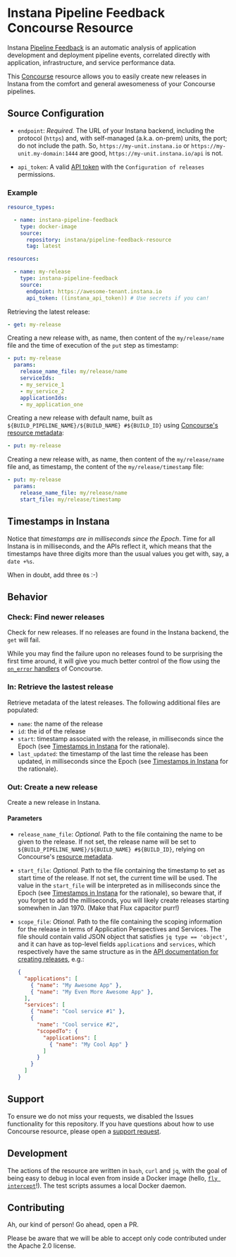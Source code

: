 # Instana Pipeline Feedback Concourse Resource

Instana [Pipeline Feedback](https://www.instana.com/docs/pipeline_feedback/) is an automatic analysis of application development and deployment pipeline events, correlated directly with application, infrastructure, and service performance data.

This [Concourse](https://concourse-ci.org/) resource allows you to easily create new releases in Instana from the comfort and general awesomeness of your Concourse pipelines.

## Source Configuration

* `endpoint`: *Required.* The URL of your Instana backend, including the protocol (`https`) and, with self-managed (a.k.a. on-prem) units, the port; do not include the path. So, `https://my-unit.instana.io` or `https://my-unit.my-domain:1444` are good, `https://my-unit.instana.io/api` is not.

* `api_token`: A valid [API token](https://www.instana.com/docs/api/web/#tokens) with the `Configuration of releases` permissions.

### Example

``` yaml
resource_types:

  - name: instana-pipeline-feedback
    type: docker-image
    source:
      repository: instana/pipeline-feedback-resource
      tag: latest

resources:

  - name: my-release
    type: instana-pipeline-feedback
    source:
      endpoint: https://awesome-tenant.instana.io
      api_token: ((instana_api_token)) # Use secrets if you can!
```

Retrieving the latest release:

``` yaml
- get: my-release
```

Creating a new release with, as name, then content of the `my/release/name` file and the time of execution of the `put` step as timestamp:

```yaml
- put: my-release
  params:
    release_name_file: my/release/name
    serviceIds:
    - my_service_1
    - my_service_2
    applicationIds:
    - my_application_one
```

Creating a new release with default name, built as `${BUILD_PIPELINE_NAME}/${BUILD_NAME} #${BUILD_ID}` using [Concourse's resource metadata](https://concourse-ci.org/implementing-resource-types.html#resource-metadata):

```yaml
- put: my-release
```

Creating a new release with, as name, then content of the `my/release/name` file and, as timestamp, the content of the `my/release/timestamp` file:

```yaml
- put: my-release
  params:
    release_name_file: my/release/name
    start_file: my/release/timestamp
```

## Timestamps in Instana

Notice that _timestamps are in milliseconds since the Epoch_. Time for all Instana is in milliseconds, and the APIs reflect it, which means that the timestamps have three digits more than the usual values you get with, say, a `date +%s`.

When in doubt, add three `0`s :-)

## Behavior

### Check: Find newer releases

Check for new releases.
If no releases are found in the Instana backend, the `get` will fail.

While you may find the failure upon no releases found to be surprising the first time around, it will give you much better control of the flow using the [`on_error` handlers](https://concourse-ci.org/jobs.html#schema.job.on_error) of Concourse.

### In: Retrieve the lastest release

Retrieve metadata of the latest releases.
The following additional files are populated:

* `name`: the name of the release
* `id`: the id of the release
* `start`: timestamp associated with the release, in milliseconds since the Epoch (see [Timestamps in Instana](#timestamps-in-instana) for the rationale).
* `last_updated`: the timestamp of the last time the release has been updated, in milliseconds since the Epoch (see [Timestamps in Instana](#timestamps-in-instana) for the rationale).

### Out: Create a new release

Create a new release in Instana.

#### Parameters

* `release_name_file`: *Optional.* Path to the file containing the name to be given to the release.
  If not set, the release name will be set to `${BUILD_PIPELINE_NAME}/${BUILD_NAME} #${BUILD_ID}`, relying on Concourse's [resource metadata](https://concourse-ci.org/implementing-resource-types.html#resource-metadata).

* `start_file`: *Optional.* Path to the file containing the timestamp to set as start time of the release.
  If not set, the current time will be used.
  The value in the `start_file` will be interpreted as in milliseconds since the Epoch (see [Timestamps in Instana](#timestamps-in-instana) for the rationale), so beware that, if you forget to add the milliseconds, you will likely create releases starting somewhen in Jan 1970.
  (Make that Flux capacitor purr!)

* `scope_file`: *Otional.* Path to the file containing the scoping information for the release in terms of Application Perspectives and Services.
  The file should contain valid JSON object that satisfies `jq type == 'object'`, and it can have as top-level fields `applications` and `services`, which respectively have the same structure as in the [API documentation for creating releases](https://instana.github.io/openapi/#operation/postRelease), e.g.:

  ```json
  {
    "applications": [
      { "name": "My Awesome App" },
      { "name": "My Even More Awesome App" },
    ],
    "services": [
      { "name": "Cool service #1" },
      {
        "name": "Cool service #2",
        "scopedTo": {
          "applications": [
            { "name": "My Cool App" }
          ]
        }
      }
    ]
  }
  ```

## Support

To ensure we do not miss your requests, we disabled the Issues functionality for this repository.
If you have questions about how to use Concourse resource, please open a [support request](https://support.instana.com/hc/en-us/requests/new).

## Development

The actions of the resource are written in `bash`, `curl` and `jq`, with the goal of being easy to debug in local even from inside a Docker image (hello, [`fly intercept`](https://concourse-ci.org/builds.html#fly-intercept)!).
The test scripts assumes a local Docker daemon.

## Contributing

Ah, our kind of person!
Go ahead, open a PR.

Please be aware that we will be able to accept only code contributed under the Apache 2.0 license.
